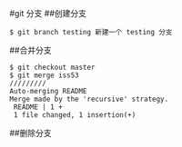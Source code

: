 #git 分支
##创建分支
```shell
$ git branch testing 新建一个 testing 分支
```
##合并分支
```shell
$ git checkout master
$ git merge iss53
/////////
Auto-merging README
Merge made by the 'recursive' strategy.
 README | 1 +
 1 file changed, 1 insertion(+)
```
##删除分支

